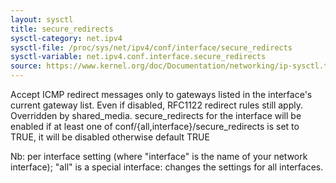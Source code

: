 ```yaml
---
layout: sysctl
title: secure_redirects
sysctl-category: net.ipv4
sysctl-file: /proc/sys/net/ipv4/conf/interface/secure_redirects
sysctl-variable: net.ipv4.conf.interface.secure_redirects
source: https://www.kernel.org/doc/Documentation/networking/ip-sysctl.txt
---
```

Accept ICMP redirect messages only to gateways listed in the
interface's current gateway list. Even if disabled, RFC1122 redirect
rules still apply.
Overridden by shared_media.
secure_redirects for the interface will be enabled if at least one of
conf/{all,interface}/secure_redirects is set to TRUE,
it will be disabled otherwise
default TRUE


Nb: per interface setting (where "interface" is the name of your network interface); "all" is a special interface: changes the settings for all interfaces.

